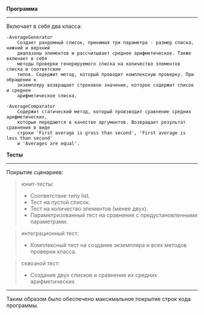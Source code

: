 **Программа**
______________
Включает в себя два класса:

    -AverageGenerator
        Создает рандомный список, принимая три параметра - размер списка, нижний и верхний
        диапазоны элементов и рассчитывает среднее арифметическое. Также включает в себя 
        методы проверки генерируемого списка на количество элементов списка и соответсвие
        типов. Содержит метод, который проводит комплексную проверку. При обращении к 
        экземпляру возвращает строковое значение, которое содержит список и среднее 
        арифметическое списка.

    -AverageComparator
        Содержит статический метод, который производит сравнение средних арифметических,
        которые передаются в качестве аргументов. Возвращает результат сравнения в виде
        строки 'First average is gross than second', 'First average is less than second'
        и 'Averages are equal'.
        
**Тесты**
______________
Покрытие сценариев:

>юнит-тесты:
  >- Соответствие типу list.
  >- Тест на пустой список.
  >- Тест на количество элементов (менее двух).
  >- Параметризованный тест на сравнение с предустановленными параметрами.

>интеграционный тест:
  >- Комплексный тест на создание экземпляра и всех методов проверки класса.

>сквозной тест:
  >- Создание двух списков и сравнение их средних арифметических.

______________

Таким образом было обеспечено максимальное покрытие строк кода программы.
